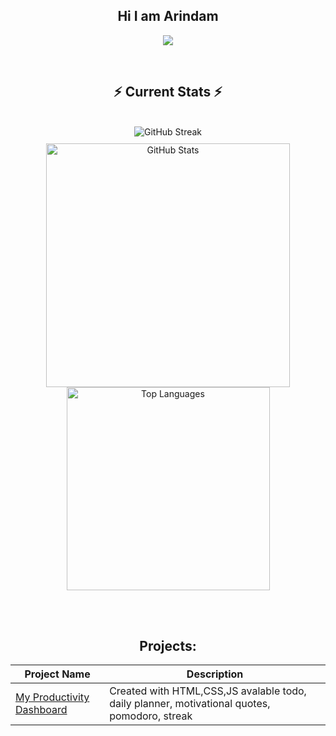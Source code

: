 <div align="center"> 

## Hi I am Arindam

<p align="center">
  <img src="https://leetcard.jacoblin.cool/arindamdinda24?theme=dark&font=Nunito&ext=heatmap" />
</p>

<br/>

## ⚡ Current Stats ⚡

<br/>

<img src="https://github-readme-streak-stats.herokuapp.com/?user=arindam2003&theme=react&border_radius=10" alt="GitHub Streak" />

<div align="center" style="margin-top: 10px; display: flex; flex-wrap: wrap; justify-content: center;">

  <img width="390" src="https://github-readme-stats.vercel.app/api?username=Arindam2003&show_icons=true&theme=react&rank_icon=github&border_radius=10" alt="GitHub Stats" />

  <img width="325" src="https://github-readme-stats.vercel.app/api/top-langs/?username=Arindam2003&hide=HTML&langs_count=8&layout=compact&theme=react&border_radius=10&size_weight=0.5&count_weight=0.5&exclude_repo=github-readme-stats" alt="Top Languages" />

</div>

<br/><br/>

## Projects:

| Project Name | Description |
|--------------|-------------|
| [My Productivity Dashboard](https://link....) | Created with HTML,CSS,JS avalable todo, daily planner, motivational quotes, pomodoro, streak |




</div>
